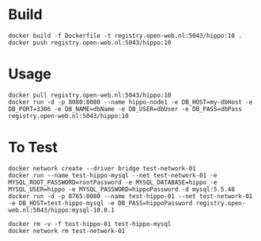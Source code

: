 # Build

    docker build -f Dockerfile -t registry.open-web.nl:5043/hippo:10 .
	docker push registry.open-web.nl:5043/hippo:10

# Usage

    docker pull registry.open-web.nl:5043/hippo:10
    docker run -d -p 8080:8080 --name hippo-node1 -e DB_HOST=my-dbHost -e DB_PORT=3306 -e DB_NAME=dbName -e DB_USER=dbUser -e DB_PASS=dbPass  registry.open-web.nl:5043/hippo:10
    
# To Test

    docker network create --driver bridge test-network-01
    docker run --name test-hippo-mysql --net test-network-01 -e MYSQL_ROOT_PASSWORD=rootPassword -e MYSQL_DATABASE=hippo -e MYSQL_USER=hippo -e MYSQL_PASSWORD=hippoPassword -d mysql:5.5.48
    docker run -d -p 8765:8080 --name test-hippo-01 --net test-network-01 -e DB_HOST=test-hippo-mysql -e DB_PASS=hippoPassword registry.open-web.nl:5043/hippo:mysql-10.0.1

    docker rm -v -f test-hippo-01 test-hippo-mysql
    docker network rm test-network-01
